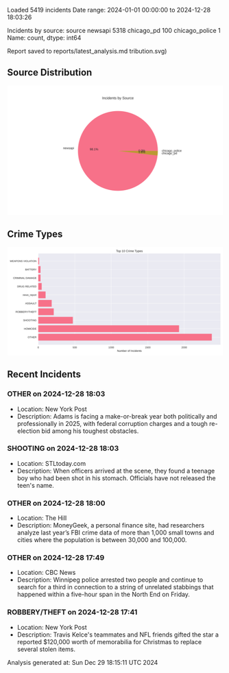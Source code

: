 
Loaded 5419 incidents
Date range: 2024-01-01 00:00:00 to 2024-12-28 18:03:26

Incidents by source:
source
newsapi           5318
chicago_pd         100
chicago_police       1
Name: count, dtype: int64

Report saved to reports/latest_analysis.md
tribution.svg)

## Source Distribution
![Source Distribution](images/source_distribution.svg)

## Crime Types
![Crime Types](images/crime_types.svg)

## Recent Incidents

### OTHER on 2024-12-28 18:03
- Location: New York Post
- Description: Adams is facing a make-or-break year both politically and professionally in 2025, with federal corruption charges and a tough re-election bid among his toughest obstacles.


### SHOOTING on 2024-12-28 18:03
- Location: STLtoday.com
- Description: When officers arrived at the scene, they found a teenage boy who had been shot in his stomach. Officials have not released the teen's name.


### OTHER on 2024-12-28 18:00
- Location: The Hill
- Description: MoneyGeek, a personal finance site, had researchers analyze last year’s FBI crime data of more than 1,000 small towns and cities where the population is between 30,000 and 100,000.


### OTHER on 2024-12-28 17:49
- Location: CBC News
- Description: Winnipeg police arrested two people and continue to search for a third in connection to a string of unrelated stabbings that happened within a five-hour span in the North End on Friday.


### ROBBERY/THEFT on 2024-12-28 17:41
- Location: New York Post
- Description: Travis Kelce's teammates and NFL friends gifted the star a reported $120,000 worth of memorabilia for Christmas to replace several stolen items.

Analysis generated at: Sun Dec 29 18:15:11 UTC 2024
